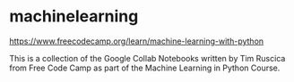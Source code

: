 # machinelearning
https://www.freecodecamp.org/learn/machine-learning-with-python

This is a collection of the Google Collab Notebooks written by Tim Ruscica from Free Code Camp as part of the Machine Learning in Python Course.
